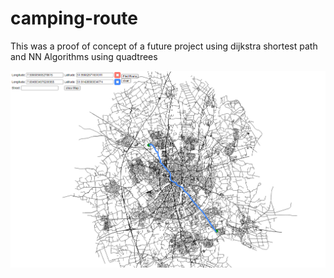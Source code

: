# camping-route
This was a proof of concept of a future project using dijkstra shortest path and NN Algorithms using quadtrees 

<img src="route.png">
